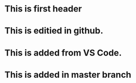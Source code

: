 # This is first header

# This is editied in github.

# This is added from VS Code.

# This is added in master branch
